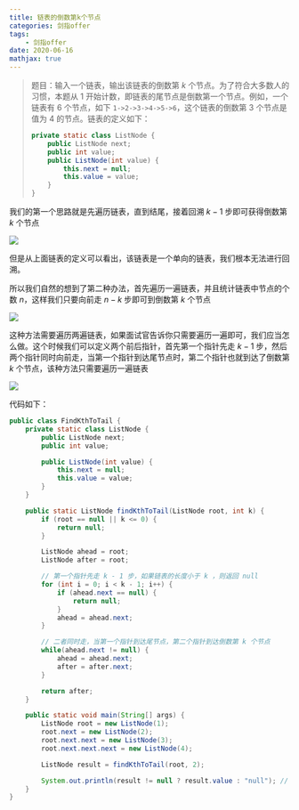 ```yaml
---
title: 链表的倒数第k个节点
categories: 剑指offer
tags:
	- 剑指offer
date: 2020-06-16
mathjax: true
---
```


> 题目：输入一个链表，输出该链表的倒数第 $k$ 个节点。为了符合大多数人的习惯，本题从 $1$ 开始计数，即链表的尾节点是倒数第一个节点。例如，一个链表有 $6$ 个节点，如下 `1->2->3->4->5->6`，这个链表的倒数第 $3$ 个节点是值为 $4$ 的节点。链表的定义如下：
>
> ```java
> private static class ListNode {
>     public ListNode next;
>     public int value;
>     public ListNode(int value) {
>         this.next = null;
>         this.value = value;
>     }
> }
> ```

我们的第一个思路就是先遍历链表，直到结尾，接着回溯 $k - 1$ 步即可获得倒数第 $k$ 个节点

<img src="https://gitee.com/lastknightcoder/blogimage/raw/master/202006161340.svg"/>

但是从上面链表的定义可以看出，该链表是一个单向的链表，我们根本无法进行回溯。

所以我们自然的想到了第二种办法，首先遍历一遍链表，并且统计链表中节点的个数 $n$，这样我们只要向前走 $n - k$ 步即可到倒数第 $k$ 个节点

<img src="https://gitee.com/lastknightcoder/blogimage/raw/master/202006161344.svg"/>

这种方法需要遍历两遍链表，如果面试官告诉你只需要遍历一遍即可，我们应当怎么做。这个时候我们可以定义两个前后指针，首先第一个指针先走 $k - 1$ 步，然后两个指针同时向前走，当第一个指针到达尾节点时，第二个指针也就到达了倒数第 $k$ 个节点，该种方法只需要遍历一遍链表

<img src="https://gitee.com/lastknightcoder/blogimage/raw/master/202006161351.svg"/>

代码如下：

```java
public class FindKthToTail {
    private static class ListNode {
        public ListNode next;
        public int value;

        public ListNode(int value) {
            this.next = null;
            this.value = value;
        }
    }

    public static ListNode findKthToTail(ListNode root, int k) {
        if (root == null || k <= 0) {
            return null;
        }

        ListNode ahead = root;
        ListNode after = root;

        // 第一个指针先走 k - 1 步，如果链表的长度小于 k ，则返回 null
        for (int i = 0; i < k - 1; i++) {
            if (ahead.next == null) {
                return null;
            }
            ahead = ahead.next;
        }

        // 二者同时走，当第一个指针到达尾节点，第二个指针到达倒数第 k 个节点
        while(ahead.next != null) {
            ahead = ahead.next;
            after = after.next;
        }

        return after;
    }

    public static void main(String[] args) {
        ListNode root = new ListNode(1);
        root.next = new ListNode(2);
        root.next.next = new ListNode(3);
        root.next.next.next = new ListNode(4);

        ListNode result = findKthToTail(root, 2);

        System.out.println(result != null ? result.value : "null"); // 3
    }
}
```


